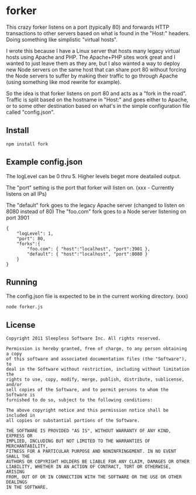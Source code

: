 
# forker 

This crazy forker listens on a port (typically 80) and forwards HTTP transactions to other
servers based on what is found in the "Host:" headers. 
Doing something like simplistic "virtual hosts".

I wrote this because I have a Linux server that hosts many legacy virtual hosts using
Apache and PHP.
The Apache+PHP sites work great and I wanted to just leave them as they are, but I also
wanted a way to deploy new Node servers on the same host that can share port 80
without forcing the Node servers to suffer by making their traffic to go through Apache
(using something like mod rewrite for example).

So the idea is that forker listens on port 80 and acts as a "fork in the road".
Traffic is split based on the hostname in "Host:" and goes either to Apache, or to some
other destination based on what's in the simple configuration file called "config.json".


## Install
	
	npm install fork

## Example config.json

The logLevel can be 0 thru 5.  Higher levels beget more deatailed output.

The "port" setting is the port that forker will listen on. 
(xxx - Currently listens on all IPs)

The "default" fork goes to the legacy Apache server (changed to listen on 8080 instead of 80)
The "foo.com" fork goes to a Node server listening on port 3901

	{
		"logLevel": 1,
		"port": 80,
		"forks":{
			"foo.com": { "host":"localhost", "port":3901 },
			"default": { "host":"localhost", "port":8080 }
		}
	}

## Running

The config.json file is expected to be in the current working directory. (xxx)

	node forker.js

## License

	Copyright 2011 Sleepless Software Inc. All rights reserved.

	Permission is hereby granted, free of charge, to any person obtaining a copy
	of this software and associated documentation files (the "Software"), to
	deal in the Software without restriction, including without limitation the
	rights to use, copy, modify, merge, publish, distribute, sublicense, and/or
	sell copies of the Software, and to permit persons to whom the Software is
	furnished to do so, subject to the following conditions:

	The above copyright notice and this permission notice shall be included in
	all copies or substantial portions of the Software.

	THE SOFTWARE IS PROVIDED "AS IS", WITHOUT WARRANTY OF ANY KIND, EXPRESS OR
	IMPLIED, INCLUDING BUT NOT LIMITED TO THE WARRANTIES OF MERCHANTABILITY,
	FITNESS FOR A PARTICULAR PURPOSE AND NONINFRINGEMENT. IN NO EVENT SHALL THE
	AUTHORS OR COPYRIGHT HOLDERS BE LIABLE FOR ANY CLAIM, DAMAGES OR OTHER
	LIABILITY, WHETHER IN AN ACTION OF CONTRACT, TORT OR OTHERWISE, ARISING
	FROM, OUT OF OR IN CONNECTION WITH THE SOFTWARE OR THE USE OR OTHER DEALINGS
	IN THE SOFTWARE. 
